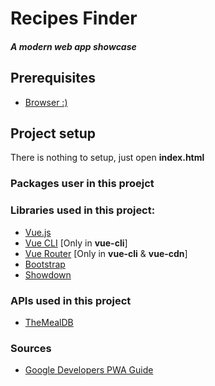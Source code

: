 # Recipes Finder
##### A modern web app showcase 

## Prerequisites
 - [Browser :)](https://www.google.com/chrome/b/)

## Project setup
There is nothing to setup, just open **index.html**

### Packages user in this proejct
### Libraries used in this project:
 - [Vue.js](https://vuejs.org/)
 - [Vue CLI](https://cli.vuejs.org/) [Only in **vue-cli**]
 - [Vue Router](https://router.vuejs.org/) [Only in **vue-cli** & **vue-cdn**]
 - [Bootstrap](https://getbootstrap.com/) 
 - [Showdown](https://github.com/showdownjs/showdown)
 
 ### APIs used in this project
  - [TheMealDB](https://www.themealdb.com/api.php)

### Sources
- [Google Developers PWA Guide](https://developers.google.com/web/fundamentals/codelabs/your-first-pwapp/)